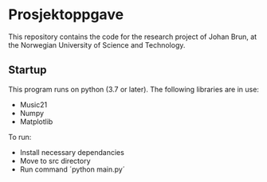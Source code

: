 # Prosjektoppgave

This repository contains the code for the research project of Johan Brun, at the Norwegian University of Science and Technology.

## Startup

This program runs on python (3.7 or later). The following libraries are in use:
- Music21
- Numpy
- Matplotlib

To run:
- Install necessary dependancies
- Move to src directory
- Run command ´python main.py´
